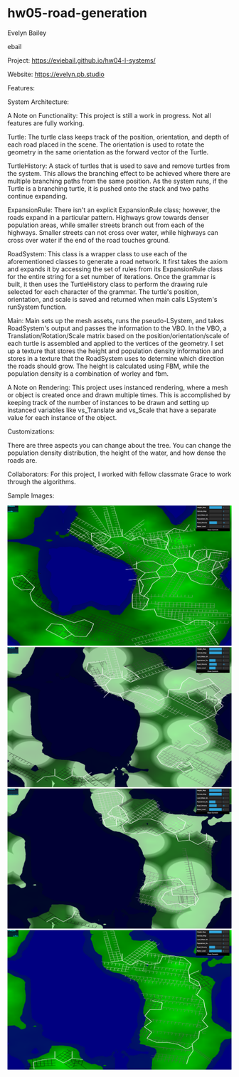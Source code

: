# hw05-road-generation

Evelyn Bailey

ebail

Project: https://eviebail.github.io/hw04-l-systems/

Website: https://evelyn.pb.studio

Features:

System Architecture:

A Note on Functionality: This project is still a work in progress. Not all features are fully working.

Turtle: The turtle class keeps track of the position, orientation, and depth of each road placed in the scene. The orientation is used to rotate the geometry in the same orientation as the forward vector of the Turtle.

TurtleHistory: A stack of turtles that is used to save and remove turtles from the system. This allows the branching effect to be achieved where there are multiple branching paths from the same position. As the system runs, if the Turtle is a branching turtle, it is pushed onto the stack and two paths continue expanding.

ExpansionRule: There isn't an explicit ExpansionRule class; however, the roads expand in a particular pattern. Highways grow towards denser population areas, while smaller streets branch out from each of the highways. Smaller streets can not cross over water, while highways can cross over water if the end of the road touches ground.

RoadSystem: This class is a wrapper class to use each of the aforementioned classes to generate a road network. It first takes the axiom and expands it by accessing the set of rules from its ExpansionRule class for the entire string for a set number of iterations. Once the grammar is built, it then uses the TurtleHistory class to perform the drawing rule selected for each character of the grammar. The turtle's position, orientation, and scale is saved and returned when main calls LSystem's runSystem function.

Main: Main sets up the mesh assets, runs the pseudo-LSystem, and takes RoadSystem's output and passes the information to the VBO. In the VBO, a Translation/Rotation/Scale matrix based on the position/orientation/scale of each turtle is assembled and applied to the vertices of the geometry. I set up a texture that stores the height and population density information and stores in a texture that the RoadSystem uses to determine which direction the roads should grow. The height is calculated using FBM, while the population density is a combination of worley and fbm.

A Note on Rendering: This project uses instanced rendering, where a mesh or object is created once and drawn multiple times. This is accomplished by keeping track of the number of instances to be drawn and setting up instanced variables like vs_Translate and vs_Scale that have a separate value for each instance of the object.

Customizations:

There are three aspects you can change about the tree. You can change the population density distribution, the height of the water, and how dense the roads are.

Collaborators:
For this project, I worked with fellow classmate Grace to work through the algorithms.

Sample Images:
 
<img src="images/4.png">

<img src="images/1.png">

<img src="images/2.png">

<img src="images/3.png">

